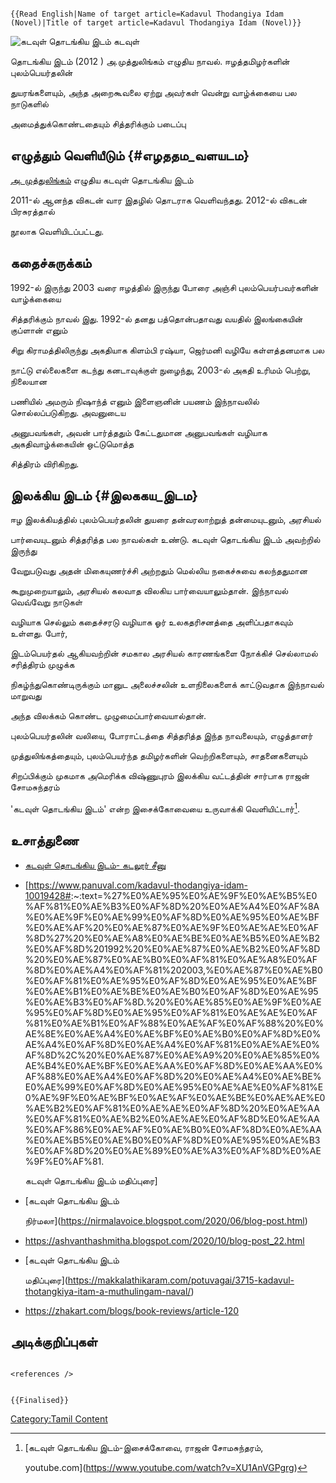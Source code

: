 ```{=mediawiki}
{{Read English|Name of target article=Kadavul Thodangiya Idam (Novel)|Title of target article=Kadavul Thodangiya Idam (Novel)}}
```
![கடவுள் தொடங்கிய இடம்](கடவுள்_தொடங்கிய_இடம்.jpg "கடவுள் தொடங்கிய இடம்") கடவுள்
தொடங்கிய இடம் (2012 ) அ.முத்துலிங்கம் எழுதிய நாவல். ஈழத்தமிழர்களின் புலம்பெயர்தலின்
துயரங்களையும், அந்த அறைகூவலை ஏற்று அவர்கள் வென்று வாழ்க்கையை பல நாடுகளில்
அமைத்துக்கொண்டதையும் சித்தரிக்கும் படைப்பு

## எழுத்தும் வெளியீடும் {#எழததம_வளயடம}

[அ. முத்துலிங்கம்](அ._முத்துலிங்கம் "wikilink") எழுதிய கடவுள் தொடங்கிய இடம்
2011-ல் ஆனந்த விகடன் வார இதழில் தொடராக வெளிவந்தது. 2012-ல் விகடன் பிரசுரத்தால்
நூலாக வெளியிடப்பட்டது.

## கதைச்சுருக்கம்

1992-ல் இருந்து 2003 வரை ஈழத்தில் இருந்து போரை அஞ்சி புலம்பெயர்பவர்களின் வாழ்க்கையை
சித்தரிக்கும் நாவல் இது. 1992-ல் தனது பத்தொன்பதாவது வயதில் இலங்கையின் குப்ளான் எனும்
சிறு கிராமத்திலிருந்து அகதியாக கிளம்பி ரஷ்யா, ஜெர்மனி வழியே கள்ளத்தனமாக பல
நாட்டு எல்லைகளை கடந்து கனடாவுக்குள் நுழைந்து, 2003-ல் அகதி உரிமம் பெற்று, நிலையான
பணியில் அமரும் நிஷாந்த் எனும் இளைஞனின் பயணம் இந்நாவலில் சொல்லப்படுகிறது. அவனுடைய
அனுபவங்கள், அவன் பார்த்ததும் கேட்டதுமான அனுபவங்கள் வழியாக அகதிவாழ்க்கையின் ஒட்டுமொத்த
சித்திரம் விரிகிறது.

## இலக்கிய இடம் {#இலககய_இடம}

ஈழ இலக்கியத்தில் புலம்பெயர்தலின் துயரை தன்வரலாற்றுத் தன்மையுடனும், அரசியல்
பார்வையுடனும் சித்தரித்த பல நாவல்கள் உண்டு. கடவுள் தொடங்கிய இடம் அவற்றில் இருந்து
வேறுபடுவது அதன் மிகையுணர்ச்சி அற்றதும் மெல்லிய நகைச்சுவை கலந்ததுமான
கூறுமுறையாலும், அரசியல் கலவாத விலகிய பார்வையாலும்தான். இந்நாவல் வெவ்வேறு நாடுகள்
வழியாக செல்லும் கதைச்சரடு வழியாக ஓர் உலகதரிசனத்தை அளிப்பதாகவும் உள்ளது. போர்,
இடம்பெயர்தல் ஆகியவற்றின் சமகால அரசியல் காரணங்களை நோக்கிச் செல்லாமல் சரித்திரம் முழுக்க
நிகழ்ந்துகொண்டிருக்கும் மானுட அலைச்சலின் உளநிலைகளைக் காட்டுவதாக இந்நாவல் மாறுவது
அந்த விலக்கம் கொண்ட முழுமைப்பார்வையால்தான்.

புலம்பெயர்தலின் வலியை, போராட்டத்தை சித்தரித்த இந்த நாவலையும், எழுத்தாளர்
முத்துலிங்கத்தையும், புலம்பெயர்ந்த தமிழர்களின் வெற்றிகளையும், சாதனைகளையும்
சிறப்பிக்கும் முகமாக அமெரிக்க விஷ்ணுபுரம் இலக்கிய வட்டத்தின் சார்பாக ராஜன் சோமசுந்தரம்
\'கடவுள் தொடங்கிய இடம்\' என்ற இசைக்கோவையை உருவாக்கி வெளியிட்டார்[^1].

## உசாத்துணை

-   [கடவுள் தொடங்கிய இடம்- கடலூர் சீனு](https://www.jeyamohan.in/76142/)
-   \[<https://www.panuval.com/kadavul-thodangiya-idam-10019428#>:\~:text=%27%E0%AE%95%E0%AE%9F%E0%AE%B5%E0%AF%81%E0%AE%B3%E0%AF%8D%20%E0%AE%A4%E0%AF%8A%E0%AE%9F%E0%AE%99%E0%AF%8D%E0%AE%95%E0%AE%BF%E0%AE%AF%20%E0%AE%87%E0%AE%9F%E0%AE%AE%E0%AF%8D%27%20%E0%AE%A8%E0%AE%BE%E0%AE%B5%E0%AE%B2%E0%AF%8D%201992%20%E0%AE%87%E0%AE%B2%E0%AF%8D%20%E0%AE%87%E0%AE%B0%E0%AF%81%E0%AE%A8%E0%AF%8D%E0%AE%A4%E0%AF%81%202003,%E0%AE%87%E0%AE%B0%E0%AF%81%E0%AE%95%E0%AF%8D%E0%AE%95%E0%AE%BF%E0%AE%B1%E0%AE%BE%E0%AE%B0%E0%AF%8D%E0%AE%95%E0%AE%B3%E0%AF%8D.%20%E0%AE%85%E0%AE%9F%E0%AE%95%E0%AF%8D%E0%AE%95%E0%AF%81%E0%AE%AE%E0%AF%81%E0%AE%B1%E0%AF%88%E0%AE%AF%E0%AF%88%20%E0%AE%8E%E0%AE%A4%E0%AE%BF%E0%AE%B0%E0%AF%8D%E0%AE%A4%E0%AF%8D%E0%AE%A4%E0%AF%81%E0%AE%AE%E0%AF%8D%2C%20%E0%AE%87%E0%AE%A9%20%E0%AE%85%E0%AE%B4%E0%AE%BF%E0%AE%AA%E0%AF%8D%E0%AE%AA%E0%AF%88%E0%AE%A4%E0%AF%8D%20%E0%AE%A4%E0%AE%BE%E0%AE%99%E0%AF%8D%E0%AE%95%E0%AE%AE%E0%AF%81%E0%AE%9F%E0%AE%BF%E0%AE%AF%E0%AE%BE%E0%AE%AE%E0%AE%B2%E0%AF%81%E0%AE%AE%E0%AF%8D%20%E0%AE%AA%E0%AF%81%E0%AE%B2%E0%AE%AE%E0%AF%8D%E0%AE%AA%E0%AF%86%E0%AE%AF%E0%AE%B0%E0%AF%8D%E0%AE%AA%E0%AE%B5%E0%AE%B0%E0%AF%8D%E0%AE%95%E0%AE%B3%E0%AF%8D%20%E0%AE%89%E0%AE%A3%E0%AF%8D%E0%AE%9F%E0%AF%81.
    கடவுள் தொடங்கிய இடம் மதிப்புரை\]
-   [கடவுள் தொடங்கிய இடம்
    நிர்மலா](https://nirmalavoice.blogspot.com/2020/06/blog-post.html)
-   <https://ashvanthashmitha.blogspot.com/2020/10/blog-post_22.html>
-   [கடவுள் தொடங்கிய இடம்
    மதிப்புரை](https://makkalathikaram.com/potuvagai/3715-kadavul-thotangkiya-itam-a-muthulingam-naval/)
-   <https://zhakart.com/blogs/book-reviews/article-120>

## அடிக்குறிப்புகள்

```{=html}
<references />
```
```{=mediawiki}
{{Finalised}}
```
[Category:Tamil Content](Category:Tamil_Content "wikilink")

[^1]: [கடவுள் தொடங்கிய இடம்-இசைக்கோவை, ராஜன் சோமசுந்தரம்,
    youtube.com](https://www.youtube.com/watch?v=XU1AnVGPgrg)
